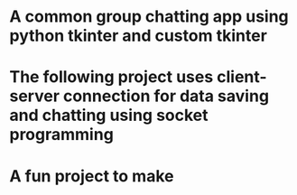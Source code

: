 # A common group chatting app using python tkinter and custom tkinter
# The following project uses client-server connection for data saving and chatting using socket programming
# A fun project to make

